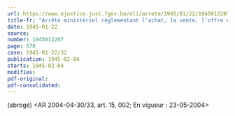 ```yaml
---
url: https://www.ejustice.just.fgov.be/eli/arrete/1945/01/22/1945012207/justel
title-fr: "Arrêté ministériel règlementant l'achat, la vente, l'offre en vente et la livraison des diamants bruts. (NOTE : Consultation des versions antérieures à partir du 04-02-1945 et mise à jour au 13-05-2004)"
date: 1945-01-22
source:
number: 1945012207
page: 570
case: 1945-01-22/32
publication: 1945-02-04
starts: 1945-02-04
modifies:
pdf-original:
pdf-consolidated:
---
```


(abrogé) <AR 2004-04-30/33, art. 15, 002;  En vigueur :  23-05-2004>
